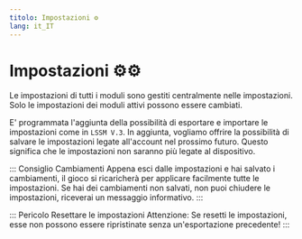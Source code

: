 ```yaml
---
titolo: Impostazioni ⚙️
lang: it_IT
---
```


# Impostazioni ⚙️:gear:

Le impostazioni di tutti i moduli sono gestiti centralmente nelle impostazioni. Solo le impostazioni dei moduli attivi possono essere cambiati.

E' programmata l'aggiunta della possibilità di esportare e importare le impostazioni come in `LSSM V.3`.
In aggiunta, vogliamo offrire la possibilità di salvare le impostazioni legate all'account nel prossimo futuro. Questo significa che le impostazioni non saranno più legate al dispositivo.

::: Consiglio Cambiamenti
Appena esci dalle impostazioni e hai salvato i cambiamenti, il gioco si ricaricherà per applicare facilmente tutte le impostazioni.
Se hai dei cambiamenti non salvati, non puoi chiudere le impostazioni, riceverai un messaggio informativo.
:::

::: Pericolo Resettare le impostazioni
Attenzione: Se resetti le impostazioni, esse non possono essere ripristinate senza un'esportazione precedente!
:::
